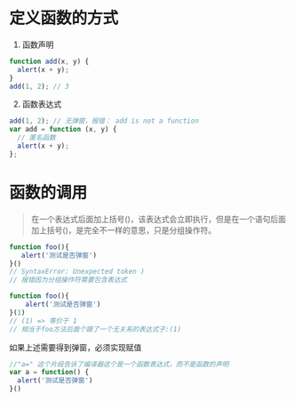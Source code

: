 # 定义函数的方式

1. 函数声明

```js
function add(x, y) {
  alert(x + y);
}
add(1, 2); // 3
```

2. 函数表达式

```js
add(1, 2); // 无弹窗，报错： add is not a function
var add = function (x, y) {
  // 匿名函数
  alert(x + y);
};
```

# 函数的调用

> 在一个表达式后面加上括号()，该表达式会立即执行，但是在一个语句后面加上括号()，是完全不一样的意思，只是分组操作符。

```js
function foo(){
   alert('测试是否弹窗')
}() 
// SyntaxError: Unexpected token ) 
// 报错因为分组操作符需要包含表达式

function foo(){ 
    alert('测试是否弹窗')
}(1) 
// (1) => 等价于 1
// 相当于foo方法后面个跟了一个无关系的表达式子:(1)
```

如果上述需要得到弹窗，必须实现赋值

```js
//"a=" 这个片段告诉了编译器这个是一个函数表达式，而不是函数的声明
var a = function() {
  alert('测试是否弹窗')
}()
```